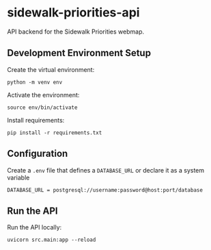 # sidewalk-priorities-api

API backend for the Sidewalk Priorities webmap.

## Development Environment Setup

Create the virtual environment:

```
python -m venv env
```

Activate the environment:

```
source env/bin/activate
```

Install requirements:

```
pip install -r requirements.txt
```

## Configuration

Create a `.env` file that defines a `DATABASE_URL` or declare it as a system variable

```
DATABASE_URL = postgresql://username:password@host:port/database
```

## Run the API

Run the API locally:

```
uvicorn src.main:app --reload
```
